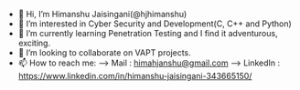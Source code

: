 - 👋 Hi, I’m Himanshu Jaisingani(@hjhimanshu)
- 👀 I’m interested in Cyber Security and Development(C, C++ and Python)
- 🌱 I’m currently learning Penetration Testing and I find it adventurous, exciting.
- 💞️ I’m looking to collaborate on VAPT projects.
- 📫 How to reach me:
                    --> Mail : himahjanshu@gmail.com
                    --> LinkedIn : https://www.linkedin.com/in/himanshu-jaisingani-343665150/

<!---
hjhimanshu/hjhimanshu is a ✨ special ✨ repository because its `README.md` (this file) appears on your GitHub profile.
You can click the Preview link to take a look at your changes.
--->
